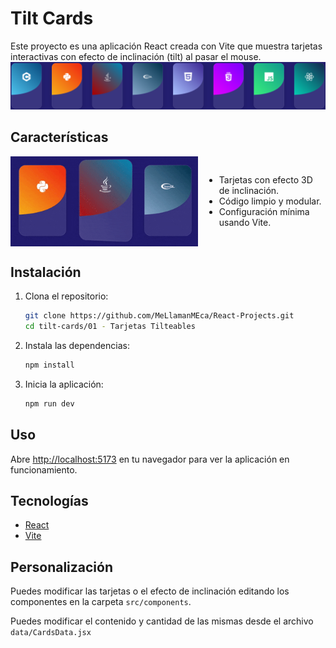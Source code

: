 # Tilt Cards

Este proyecto es una aplicación React creada con Vite que muestra tarjetas interactivas con efecto de inclinación (tilt) al pasar el mouse.
![Cards](../assets/01/cards.png)

## Características

<div style="display: flex; align-items: center; gap: 10px; justify-content: center">
    <img src="../assets/01/cardstilt.gif" alt="Demo Tilt Cards" width="300">    
  <ul>
    <li>Tarjetas con efecto 3D de inclinación.</li>
    <li>Código limpio y modular.</li>
    <li>Configuración mínima usando Vite.</li>
  </ul>
</div>

## Instalación

1. Clona el repositorio:
    ```bash
    git clone https://github.com/MeLlamanMEca/React-Projects.git
    cd tilt-cards/01 - Tarjetas Tilteables
    ```
2. Instala las dependencias:
    ```bash
    npm install
    ```
3. Inicia la aplicación:
    ```bash
    npm run dev
    ```

## Uso

Abre [http://localhost:5173](http://localhost:5173) en tu navegador para ver la aplicación en funcionamiento.

## Tecnologías

- [React](https://react.dev/)
- [Vite](https://vitejs.dev/)

## Personalización

Puedes modificar las tarjetas o el efecto de inclinación editando los componentes en la carpeta `src/components`.

Puedes modificar el contenido y cantidad de las mismas desde el archivo `data/CardsData.jsx`

